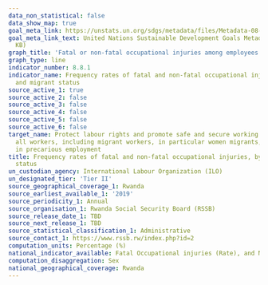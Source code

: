 ```yaml
---
data_non_statistical: false
data_show_map: true
goal_meta_link: https://unstats.un.org/sdgs/metadata/files/Metadata-08-08-01.pdf
goal_meta_link_text: United Nations Sustainable Development Goals Metadata (PDF 381
  KB)
graph_title: 'Fatal or non-fatal occupational injuries among employees'
graph_type: line
indicator_number: 8.8.1
indicator_name: Frequency rates of fatal and non-fatal occupational injuries, by sex
  and migrant status
source_active_1: true
source_active_2: false
source_active_3: false
source_active_4: false
source_active_5: false
source_active_6: false
target_name: Protect labour rights and promote safe and secure working environments for
  all workers, including migrant workers, in particular women migrants, and those
  in precarious employment
title: Frequency rates of fatal and non-fatal occupational injuries, by sex and migrant
  status
un_custodian_agency: International Labour Organization (ILO)
un_designated_tier: 'Tier II'
source_geographical_coverage_1: Rwanda
source_earliest_available_1: '2019'
source_periodicity_1: Annual 
source_organisation_1: Rwanda Social Security Board (RSSB)
source_release_date_1: TBD
source_next_release_1: TBD
source_statistical_classification_1: Administrative
source_contact_1: https://www.rssb.rw/index.php?id=2
computation_units: Percentage (%)
national_indicator_available: Fatal Occupational injuries (Rate), and Non-fatal occupational injuries among employees (Rate)
computation_disaggregation: Sex
national_geographical_coverage: Rwanda
---
```

